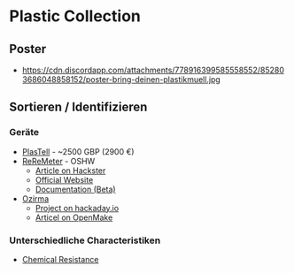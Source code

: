 # Plastic Collection

## Poster
* https://cdn.discordapp.com/attachments/778916399585558552/852803686048858152/poster-bring-deinen-plastikmuell.jpg

## Sortieren / Identifizieren

### Geräte
* [PlasTell](https://matoha.com/plastics-identification) - ~2500 GBP (2900 €)
* [ReReMeter](https://github.com/arminstr/reremeter) - OSHW
  * [Article on Hackster](https://www.hackster.io/news/jerry-de-vos-plastic-scanner-turns-a-raspberry-pi-into-a-spectrometer-for-plastics-recycling-ef6c61b7a64f)
  * [Official Website](https://plasticscanner.com/)
  * [Documentation (Beta)](https://nextdocs.plasticscanner.com/how_it_works)
* [Ozirma](https://www.ozirma.fr)
  * [Project on hackaday.io](https://hackaday.io/project/179969-ozirma-near-infrared-spectrometer)
  * [Articel on OpenMake](https://www.openmake.de/blog/2023/04/19/2023-02-07-interview-plastic-scanner/)

### Unterschiedliche Characteristiken
* [Chemical Resistance](https://prusament.com/chemical-resistance-of-3d-printing-materials/)